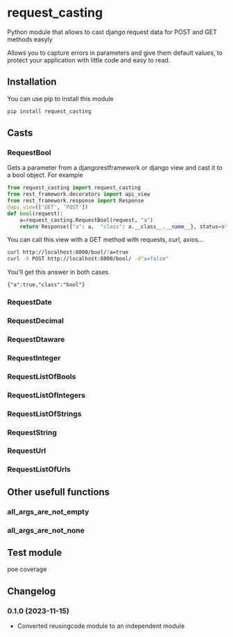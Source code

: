 # request_casting
Python module that allows to cast django request data for POST and GET methods easyly

Allows you to capture errors in parameters and give them default values, to protect your application with little code and easy to read.


## Installation
You can use pip to install this module
```bash
pip install request_casting
```

## Casts

### RequestBool
Gets a parameter from a djangorestframework or django view and cast it to a bool object. For example

```python  
from request_casting import request_casting
from rest_framework.decorators import api_view
from rest_framework.response import Response
@api_view(['GET', 'POST'])    
def bool(request):
    a=request_casting.RequestBool(request, "a")
    return Response({"a": a,  "class": a.__class__.__name__}, status=status.HTTP_200_OK)
```

You can call this view with a GET method with requests, curl, axios...

```bash
curl http://localhost:8000/bool/?a=true
curl -X POST http://localhost:8000/bool/ -d"a=false"
```

You'll get this answer in both cases

```
{"a":true,"class":"bool"}
```


### RequestDate

### RequestDecimal

### RequestDtaware

### RequestInteger

### RequestListOfBools

### RequestListOfIntegers

### RequestListOfStrings

### RequestString

### RequestUrl

### RequestListOfUrls

## Other usefull functions

### all_args_are_not_empty

### all_args_are_not_none

## Test module

poe coverage

## Changelog

### 0.1.0 (2023-11-15)
- Converted reusingcode module to an independent module
